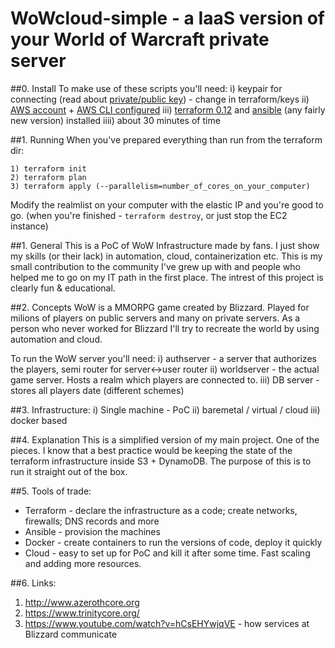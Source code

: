 # WoWcloud-simple - a IaaS version of your World of Warcraft private server

##0. Install
To make use of these scripts you'll need:
i) keypair for connecting (read about [private/public key](https://www.digitalocean.com/community/tutorials/how-to-set-up-ssh-keys--2)) - change in terraform/keys
ii) [AWS account](https://aws.amazon.com/premiumsupport/knowledge-center/create-and-activate-aws-account/) + [AWS CLI configured](https://docs.aws.amazon.com/cli/latest/userguide/cli-chap-install.html)
iii) [terraform  0.12](https://learn.hashicorp.com/terraform/getting-started/install.html) and [ansible](https://docs.ansible.com/ansible/latest/installation_guide/intro_installation.html) (any fairly new version) installed
iiii) about 30 minutes of time

##1. Running
When you've prepared everything than run from the terraform dir: 
```
1) terraform init
2) terraform plan
3) terraform apply (--parallelism=number_of_cores_on_your_computer)
```

Modify the realmlist on your computer with the elastic IP and you're good to go.
(when you're finished - ```terraform destroy```, or just stop the EC2 instance)

##1. General
This is a PoC of WoW Infrastructure made by fans. I just show my skills (or their lack) in automation, cloud, containerization etc. This is my small contribution to the community I've grew up with and people who helped me to go on my IT path in the first place. The intrest of this project is clearly fun & educational.

##2. Concepts
WoW is a MMORPG game created by Blizzard. Played for milions of players on public servers and many on private servers. As a person who never worked for Blizzard I'll try to recreate the world by using automation and cloud.

To run the WoW server you'll need:
i) authserver - a server that authorizes the players, semi router for server<->user router
ii) worldserver - the actual game server. Hosts a realm which players are connected to.
iii) DB server - stores all players date (different schemes)

##3. Infrastructure:
i) Single machine - PoC
ii) baremetal / virtual / cloud
iii) docker based

##4. Explanation
This is a simplified version of my main project. One of the pieces. I know that a best practice would be keeping the state of the terraform infrastructure inside S3 + DynamoDB. The purpose of this is to run it straight out of the box.

##5. Tools of trade:
- Terraform - declare the infrastructure as a code; create networks, firewalls; DNS records and more
- Ansible - provision the machines
- Docker - create containers to run the versions of code, deploy it quickly
- Cloud - easy to set up for PoC and kill it after some time. Fast scaling and adding more resources. 


##6. Links:

1) http://www.azerothcore.org
2) https://www.trinitycore.org/
3) https://www.youtube.com/watch?v=hCsEHYwjqVE - how services at Blizzard communicate